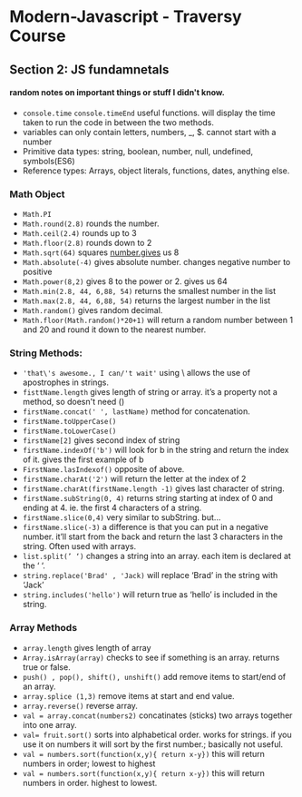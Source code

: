 # Modern-Javascript - Traversy Course

## Section 2: JS fundamnetals
#### random notes on important things or stuff I didn't know.

- `console.time`  `console.timeEnd` useful functions. will display the time taken to run the code in between the two methods.
- variables can only contain letters, numbers, _, $. cannot start with a number
- Primitive data types: string, boolean, number, null, undefined, symbols(ES6)
- Reference types: Arrays, object literals, functions, dates, anything else.

### Math Object

- `Math.PI`
- `Math.round(2.8)` rounds the number.
- `Math.ceil(2.4)` rounds up to 3
- `Math.floor(2.8)` rounds down to 2
- `Math.sqrt(64)` squares [number.gives](http://number.gives) us 8
- `Math.absolute(-4)` gives absolute number. changes negative number to positive
- `Math.power(8,2)` gives 8 to the power or 2. gives us 64
- `Math.min(2.8, 44, 6,88, 54)` returns the smallest number in the list
- `Math.max(2.8, 44, 6,88, 54)` returns the largest number in the list
- `Math.random()` gives random decimal.
- `Math.floor(Math.random()*20+1)`  will return a random number between 1 and 20 and round it down to the nearest number.

### String Methods:

- `'that\'s awesome., I can/'t wait'`  using \ allows the use of apostrophes in strings.
- `fisttName.length` gives length of string or array. it’s a property not a method, so doesn't need ()
- `firstName.concat(' ', lastName)` method for concatenation.
- `firstName.toUpperCase()`
- `firstName.toLowerCase()`
- `firstName[2]` gives second index of string
- `firstName.indexOf('b')` will look for b in the string and return the index of it. gives the first example of b
- `FirstName.lasIndexof()` opposite of above.
- `firstName.charAt('2')` will return the letter at the index of 2
- `firstName.charAt(firstName.length -1)` gives last character of string.
- `firstName.subString(0, 4)` returns string starting at index of 0 and ending at 4. ie. the first 4 characters of a string.
- `firstName.slice(0,4)` very similar to subString.  but…
- `firstName.slice(-3)` a difference is that you can put in a negative number. it’ll start from the back and return the last 3 characters in the string.  Often used with arrays.
- `list.split(’ ‘)` changes a string into an array. each item is declared at the ‘ ‘.
- `string.replace('Brad' , 'Jack)` will replace ‘Brad’ in the string with ‘Jack’
- `string.includes('hello')` will return true as ‘hello’ is included in the string.

### Array Methods

- `array.length` gives length of array
- `Array.isArray(array)` checks to see if something is an array. returns true or false.
- `push() , pop(), shift(), unshift()` add remove items to start/end of an array.
- `array.splice (1,3)` remove items at start and end value.
- `array.reverse()` reverse array.
- `val = array.concat(numbers2)` concatinates (sticks) two arrays together into one array.
- `val= fruit.sort()` sorts into alphabetical order. works for strings. if you use it on numbers it will sort by the first number.; basically not useful.
- `val = numbers.sort(function(x,y){ return x-y})` this will return numbers in order; lowest to highest
- `val = numbers.sort(function(x,y){ return x-y})` this will return numbers in order. highest to lowest.
